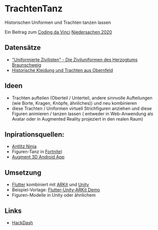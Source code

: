# TrachtenTanz
Historischen Uniformen und Trachten tanzen lassen

Ein Beitrag zum [Coding da Vinci](https://codingdavinci.de/) [Niedersachen 2020](https://codingdavinci.de/de/events/niedersachsen-2020)

## Datensätze
 * ["Uniformierte Zivilisten" - Die Ziviluniformen des Herzogtums Braunschweig](https://codingdavinci.de/de/daten/uniformierte-zivilisten-die-ziviluniformen-des-herzogtums-braunschweig)
 * [Historische Kleidung und Trachten aus Obernfeld](https://codingdavinci.de/de/daten/historische-kleidung-und-trachten)
 
## Ideen
 * Trachten aufteilen (Oberteil / Unterteil, andere sinnvolle Aufteilungen (wie Borte, Kragen, Knöpfe, ähnliches)) und neu kombinieren
 * diese Trachten / Uniformen virtuell Strichfiguren anziehen und diese Figuren animieren / tanzen lassen ( entweder in Web-Anwendung als Avatar oder in Augmented Reality projeziert in den realen Raum)
 
## Inpirationsquellen: 
 * [Antlitz Ninja](https://codingdavinci.de/projects/2018_rm/ANTLITZ.NINJA.html)
 * Figuren-Tanz in [Fortnite](https://de.wikipedia.org/wiki/Fortnite))
 * [Augment 3D Android App](https://play.google.com/store/apps/details?id=com.ar.augment&hl=en)

## Umsetzung
 * [Flutter]() kombiniert mit [ARKit]() und [Unity]()
 * Beispiel-Vorlage: [Flutter-Unity-ARKit Demo](https://github.com/juicycleff/flutter-unity-arkit-demo )
 * Figuren-Modelle in Unity oder ähnlichem

## Links
 * [HackDash](https://hackdash.org/projects/5f943a82d75f2e3c539e44e8)
